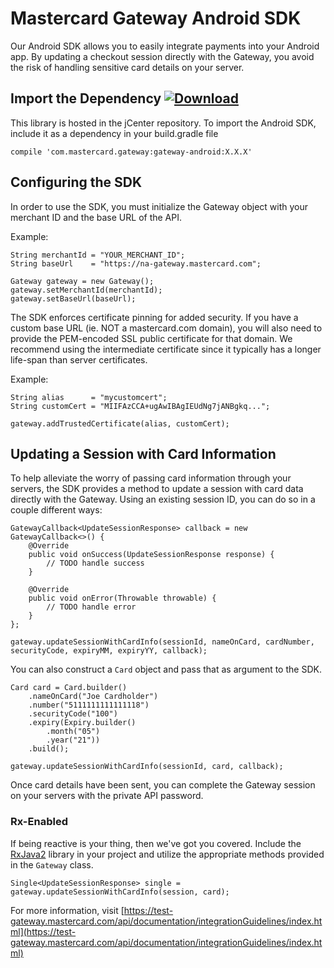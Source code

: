 # Mastercard Gateway Android SDK

Our Android SDK allows you to easily integrate payments into your Android app. By updating a checkout session directly with the Gateway, you avoid the risk of handling sensitive card details on your server.

## Import the Dependency [![Download](https://api.bintray.com/packages/mpgs/Android/gateway-android-sdk/images/download.svg)](https://bintray.com/mpgs/Android/gateway-android-sdk/_latestVersion)

This library is hosted in the jCenter repository. To import the Android SDK, include it as a dependency in your build.gradle file

    compile 'com.mastercard.gateway:gateway-android:X.X.X'

## Configuring the SDK

In order to use the SDK, you must initialize the Gateway object with your merchant ID and the base URL of the API.

Example:

    String merchantId = "YOUR_MERCHANT_ID";
    String baseUrl    = "https://na-gateway.mastercard.com";
    
    Gateway gateway = new Gateway();
    gateway.setMerchantId(merchantId);
    gateway.setBaseUrl(baseUrl);

The SDK enforces certificate pinning for added security. If you have a custom base URL (ie. NOT a mastercard.com domain), you will also need to provide the PEM-encoded SSL public certificate for that domain. We recommend using the intermediate certificate since it typically has a longer life-span than server certificates.

Example:

    String alias      = "mycustomcert";
    String customCert = "MIIFAzCCA+ugAwIBAgIEUdNg7jANBgkq...";
    
    gateway.addTrustedCertificate(alias, customCert);

## Updating a Session with Card Information

To help alleviate the worry of passing card information through your servers, the SDK provides a method to update a session with card data directly with the Gateway. Using an existing session ID, you can do so in a couple different ways:

    GatewayCallback<UpdateSessionResponse> callback = new GatewayCallback<>() {
        @Override
        public void onSuccess(UpdateSessionResponse response) {
            // TODO handle success
        }
        
        @Override
        public void onError(Throwable throwable) {
            // TODO handle error
        }
    };
    
    gateway.updateSessionWithCardInfo(sessionId, nameOnCard, cardNumber, securityCode, expiryMM, expiryYY, callback);

You can also construct a `Card` object and pass that as argument to the SDK.

    Card card = Card.builder()
        .nameOnCard("Joe Cardholder")
        .number("5111111111111118")
        .securityCode("100")
        .expiry(Expiry.builder()
            .month("05")
            .year("21"))
        .build();
    
    gateway.updateSessionWithCardInfo(sessionId, card, callback);

Once card details have been sent, you can complete the Gateway session on your servers with the private API password.


### Rx-Enabled

If being reactive is your thing, then we've got you covered. Include the [RxJava2](https://github.com/ReactiveX/RxJava) library in your project and utilize the appropriate methods provided in the `Gateway` class.

    Single<UpdateSessionResponse> single = gateway.updateSessionWithCardInfo(session, card);


For more information, visit [https://test-gateway.mastercard.com/api/documentation/integrationGuidelines/index.html](https://test-gateway.mastercard.com/api/documentation/integrationGuidelines/index.html)
